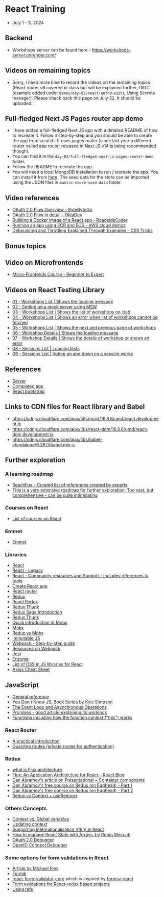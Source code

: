 # React Training

-   July 1 - 3, 2024

## Backend

-   Workshops server can be found here - https://workshops-server.onrender.com/

## Videos on remaining topics

-   Sorry, I need more time to record the videos on the remaining topics (React router v6 covered in class but will be explained further, OIDC (example added under `demos/day-03/react-auth0-oidc`), Using Secrets manager). Please check back this page on July 22. It should be uploaded.

## Full-fledged Next JS Pages router app demo

- I have added a full-fledged Next JS app with a detailed README of how to recreate it. Follow it step-by-step and you should be able to create the app from scratch. It uses pages router (since last year a different router called app router released in Next JS v14 is being recommended though).
- You can find it in the `day-03/full-fledged-next-js-pages-router-demo` folder.
- Follow the README to recreate the app.
- You will need a local MongoDB installation to run / recreate the app. You can install it from [here](https://www.mongodb.com/try/download/community). The seed data for the store can be imported using the JSON files in `mantra-store-seed-data` folder.

## Video references

-   [OAuth 2.0 Flow Overview - ByteByteGo](https://youtu.be/ZV5yTm4pT8g?si=RC9o1lue_9WRPJWK)
-   [OAuth 2.0 Flow in detail - OktaDev](https://youtu.be/996OiexHze0?si=NkTdSknuTigmBloa)
-   [Building a Docker image of a React app - RoadsideCoder](https://www.youtube.com/watch?v=dfTco9hmXEM&t=23s)
-   [Running an app using ECR and ECS - AWS cloud demos](https://www.youtube.com/watch?v=PgyFrkJaNys)
-   [Debouncing and Throttling Explained Through Examples - CSS Tricks](https://css-tricks.com/debouncing-throttling-explained-examples/)

## Bonus topics

## Video on Microfrontends

-   [Micro-Frontends Course - Beginner to Expert](https://www.youtube.com/watch?v=lKKsjpH09dU)

## Videos on React Testing Library

-   [01 - Workshops List | Shows the loading message](https://it-video-recording.s3.amazonaws.com/react-testing-library/01-workshops-list-shows-the-loading-message.mp4)
-   [02 - Setting up a mock server using MSW](https://it-video-recording.s3.amazonaws.com/react-testing-library/02-setting-up-a-mock-server-using-msw.mp4)
-   [03 - Workshops List | Shows the list of workshops on load](https://it-video-recording.s3.amazonaws.com/react-testing-library/03-workshops-list-shows-the-list-of-workshops-on-load.mp4)
-   [04 - Workshops List | Shows an error when list of workshops cannot be fetched](https://it-video-recording.s3.amazonaws.com/react-testing-library/04-workshops-list-shows-an-error-when-list-of-workshops-cannot-be-fetched.mp4)
-   [05 - Workshops List | Shows the next and previous page of workshops](https://it-video-recording.s3.amazonaws.com/react-testing-library/05-workshops-list-shows-the-next-and-previous-page-of-workshops.mp4)
-   [06 - Workshop Details | Shows the loading message](https://it-video-recording.s3.amazonaws.com/react-testing-library/06-workshop-details-shows-the-loading-message.mp4)
-   [07 - Workshop Details | Shows the details of workshop or shows an error](https://it-video-recording.s3.amazonaws.com/react-testing-library/07-workshop-details-shows-the-details-of-workshop-or-shows-an-error.mp4)
-   [08 - Sessions List | Loading tests](https://it-video-recording.s3.amazonaws.com/react-testing-library/08-sessions-list-loading-tests.mp4)
-   [09 - Sessions List | Voting up and down on a session works](https://it-video-recording.s3.amazonaws.com/react-testing-library/09-sessions-list-voting-up-and-down-on-a-session-works.mp4)

## References

-   [Server](https://workshops-server.herokuapp.com/)
-   [Completed app](https://vw-angular.s3.ap-south-1.amazonaws.com/index.html)
-   [React bootstrap](https://react-bootstrap.github.io/)

## Links to CDN files for React library and Babel

-   https://cdnjs.cloudflare.com/ajax/libs/react/16.8.6/umd/react.development.js
-   https://cdnjs.cloudflare.com/ajax/libs/react-dom/16.8.6/umd/react-dom.development.js
-   https://cdnjs.cloudflare.com/ajax/libs/babel-standalone/6.26.0/babel.min.js

## Further exploration

### A learning roadmap

-   [Reactiflux - Curated list of references created by experts](https://www.reactiflux.com/learning/)
-   [This is a very extensive roadmap for further exploration. Too vast, but comprehensive - can be quite intimidating](https://github.com/adam-golab/react-developer-roadmap)

### Courses on React

-   [List of courses on React](https://reactjs.org/community/courses.html)

### Emmet

-   [Emmet](https://docs.emmet.io/)

### Libraries

-   [React](https://react.dev/)
-   [React - Legacy](https://reactjs.org/)
-   [React - Community resources and Support - includes references to tools](https://reactjs.org/community/support.html)
-   [Create React app](https://facebook.github.io/create-react-app/)
-   [React router](https://reacttraining.com/react-router/web/guides/quick-start)
-   [Redux](https://redux.js.org/)
-   [React Redux](http://react-redux.js.org)
-   [Redux Thunk](https://github.com/reduxjs/redux-thunk)
-   [Redux Saga Introduction](https://redux-saga.js.org/docs/introduction/BeginnerTutorial.html)
-   [Redux Thunk](https://github.com/reduxjs/redux-thunk)
-   [Quick introduction to Mobx](https://mobx.js.org/getting-started.html)
-   [Mobx](https://mobx.js.org/)
-   [Redux vs Mobx](https://www.youtube.com/watch?v=76FRrbY18Bs)
-   [Immutable JS](https://immutable-js.github.io/immutable-js/)
-   [Webpack - Step-by-step guide](https://webpack.js.org/guides)
-   [Resources on Webpack](https://github.com/webpack-contrib/awesome-webpack)
-   [Jest](https://jestjs.io/en/)
-   [Enzyme](https://airbnb.io/enzyme/)
-   [List of CSS in JS libraries for React](https://github.com/FormidableLabs/radium/tree/905227c122b1775775cf8d82c508cce4179cff08/docs/comparison)
-   [Axios Cheat Sheet](https://kapeli.com/cheat_sheets/Axios.docset/Contents/Resources/Documents/index)

## JavaScript

-   [General reference](javascript.info)
-   [You Don't Know JS, Book Series by Kyle Simpson](https://rileygelwicks.gitbooks.io/you-dont-know-js/)
-   [The Event Loop and Asynchronous Operations](https://www.youtube.com/watch?v=8aGhZQkoFbQ)
-   [Promises - good article explaining its workings](https://medium.com/javascript-scene/master-the-javascript-interview-what-is-a-promise-27fc71e77261)
-   [Functions including how the function context ("this") works](https://www.youtube.com/watch?v=D61O7f4C2HA&t=279s)

### React Router

-   [A practical introduction](https://auth0.com/blog/react-router-4-practical-tutorial/)
-   [Guarding routes (private routes for authentication)](https://reactrouter.com/web/example/auth-workflow)

### Redux

-   [what is Flux architecture](https://medium.com/@grover.vinayak0611/what-is-flux-architecture-why-facebook-used-it-and-the-comparison-with-mvc-architecture-49c01ed5d2e1)
-   [Flux: An Application Architecture for React – React Blog](https://reactjs.org/blog/2014/05/06/flux.html)
-   [Dan Abramov's article on Presentational + Container components](https://medium.com/@dan_abramov/smart-and-dumb-components-7ca2f9a7c7d0)
-   [Dan Abramov's free course on Redux (on Egghead) - Part 1](https://egghead.io/courses/getting-started-with-redux)
-   [Dan Abramov's free course on Redux (on Egghead) - Part 2](https://egghead.io/courses/building-react-applications-with-idiomatic-redux)
-   [Redux vs Context + useReducer](https://medium.com/javascript-scene/do-react-hooks-replace-redux-210bab340672)

### Others Concepts

-   [Context vs. Global variables](https://www.codelime.blog/react-context-vs-global-values/)
-   [Updating context](https://reactjs.org/docs/context.html#updating-context-from-a-nested-component)
-   [Supporting internationalisation (i18n) in React](https://www.robinwieruch.de/react-internationalization)
-   [How to manage React State with Arrays, by Robin Weiruch](https://www.robinwieruch.de/react-state-array-add-update-remove/)
-   [OAuth 2.0 Debugger](https://oauthdebugger.com/)
-   [OpenID Connect Debugger](https://oidcdebugger.com/)

### Some options for form validations in React

-   [Article by Michael Ries](https://medium.com/code-monkey/client-side-form-validation-in-react-40e367de47ba)
-   [Formik](https://formik.org/)
-   [react-form-validator-core](https://www.npmjs.com/package/react-form-validator-core) which is inspired by [formsy-react](https://www.npmjs.com/package/formsy-react)
-   [Form validations for React-redux based projects](https://davidkpiano.github.io/react-redux-form/docs.html)
-   [Using refs](https://react.dev/reference/react/useRef)
